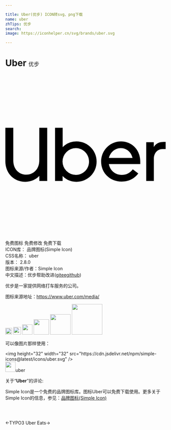 ```yaml
---

title: Uber(优步) ICON转svg、png下载
name: uber
zhTips: 优步
search: 
image: https://iconhelper.cn/svg/brands/uber.svg

---
```


# Uber  <small style="font-size: 60%;font-weight: 100">优步</small>

<div id="svg" class="svg-wrap">
<svg role="img" xmlns="http://www.w3.org/2000/svg" viewBox="0 0 24 24"><title>Uber icon</title><path d="M0 7.97V12.93C0 14.8 1.3 16.03 3 16.03C3.83 16.03 4.56 15.71 5.09 15.16V15.9H6.27V7.97H5.08V12.86C5.08 14.12 4.23 14.97 3.14 14.97C2.03 14.97 1.19 14.14 1.19 12.86V7.97H0M7.44 7.97V15.9H8.57V15.17A2.88 2.88 0 0 0 10.63 16.03A3 3 0 0 0 13.66 13A3 3 0 0 0 10.63 10A2.86 2.86 0 0 0 8.58 10.86V7.97H7.44M17.31 10C15.62 10 14.34 11.38 14.34 13C14.34 14.73 15.68 16 17.41 16C18.47 16 19.33 15.56 19.9 14.79L19.08 14.17C18.65 14.75 18.08 15 17.41 15C16.44 15 15.66 14.32 15.5 13.38H20.2V13C20.2 11.29 18.97 10 17.31 10M23.6 10.08C22.97 10.08 22.5 10.37 22.22 10.83V10.12H21.09V15.9H22.23V12.61C22.23 11.72 22.78 11.14 23.53 11.14H24V10.07H23.6M17.29 11C18.14 11 18.85 11.59 19.04 12.47H15.5C15.73 11.59 16.44 11 17.29 11M10.55 11C11.64 11 12.53 11.9 12.53 13C12.53 14.13 11.64 15 10.55 15A2 2 0 0 1 8.56 13A2 2 0 0 1 10.55 11Z"/></svg>
</div>
<detail full-name='uber'></detail>

<div class="detail-page">
<p>
<span><span class="badge-success badge">免费图标</span> <span class="badge-success badge">免费修改</span>  <span class="badge-success badge">免费下载</span> </span>
<br/>
<span>
ICON库：
<span class="badge-secondary badge">品牌图标(Simple Icon)</span> 
</span>
<br/>
<span>
CSS名称：
<span class="badge-secondary badge">uber</span> 
</span>

<br/>
<span>
版本：
<span class="badge-secondary badge">2.8.0</span> 
</span>
<br/>
<span>图标来源/作者：<span class="badge-light badge">Simple Icon</span></span> 
<br/>
<span class="zh-detail">中文描述：<span class="badge-primary badge">优步</span><span class="help-link"><span>帮助改进</span>(<a href="https://gitee.com/liuwave/icon-helper/edit/master/json/brands/uber.json" target="_blank" rel="noopener noreferrer">gitee</a><a href="https://github.com/liuwave/icon-helper/edit/master/json/brands/uber.json" target="_blank" rel="noopener noreferrer">github</a></span>)</span><br/>
</p>
</div><div class="description description alert alert-light"><p>优步是一家提供网络打车服务的公司。</p><p>图标来源地址：<a href="https://www.uber.com/media/" target="_blank" rel="noopener noreferrer">https://www.uber.com/media/</a></p></div>
<div class="alert alert-dark">
<img height="21" width="21" src="https://cdn.jsdelivr.net/npm/simple-icons@latest/icons/uber.svg" />
<img height="24" width="24" src="https://cdn.jsdelivr.net/npm/simple-icons@latest/icons/uber.svg" />
<img height="32" width="32" src="https://cdn.jsdelivr.net/npm/simple-icons@latest/icons/uber.svg" />
<img height="48" width="48" src="https://cdn.jsdelivr.net/npm/simple-icons@latest/icons/uber.svg" />
<img height="64" width="64" src="https://cdn.jsdelivr.net/npm/simple-icons@latest/icons/uber.svg" />
<img height="96" width="96" src="https://cdn.jsdelivr.net/npm/simple-icons@latest/icons/uber.svg" />

</div>
<div>
  <p>可以像图片那样使用：    
  </p>
  <div class="alert alert-primary" style="font-size: 14px">
    &lt;img height="32" width="32" src="https://cdn.jsdelivr.net/npm/simple-icons@latest/icons/uber.svg" /&gt;
    <copy-btn content='<img height="32" width="32" src="https://cdn.jsdelivr.net/npm/simple-icons@latest/icons/uber.svg" />'></copy-btn>
  </div>
  <div class="alert alert-secondary">
    <img height="32" width="32" src="https://cdn.jsdelivr.net/npm/simple-icons@latest/icons/uber.svg" />uber
    <copy-btn content="uber" btn-title="复制图标名称"></copy-btn>
  </div>
</div>
<div class="icon-detail__container">
<p>关于“<b>Uber</b>”的评论:</p>
</div>
<Vssue title="关于“Uber”的评论" />
<div><p>Simple Icon是一个免费的品牌图标库。图标Uber可以免费下载使用。更多关于  Simple Icon的信息，参见：<a target="_blank" href="https://iconhelper.cn/brands.html">品牌图标(Simple Icon)</a>
</p></div>


<div style="padding:2rem 0 " class="page-nav"><p class="inner"><span class="prev">←<router-link to="/icon/typo3.html">TYPO3</router-link></span> <span class="next"><router-link to="/icon/uber-eats.html">Uber Eats</router-link>→</span></p></div>
